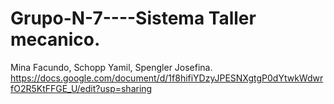 # Grupo-N-7----Sistema Taller mecanico.
Mina Facundo, Schopp Yamil, Spengler Josefina.
https://docs.google.com/document/d/1f8hifiYDzyJPESNXgtgP0dYtwkWdwrfO2R5KtFFGE_U/edit?usp=sharing
